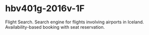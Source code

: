 # hbv401g-2016v-1F
Flight Search. Search engine for flights involving airports in Iceland. Availability-based booking with seat reservation.
